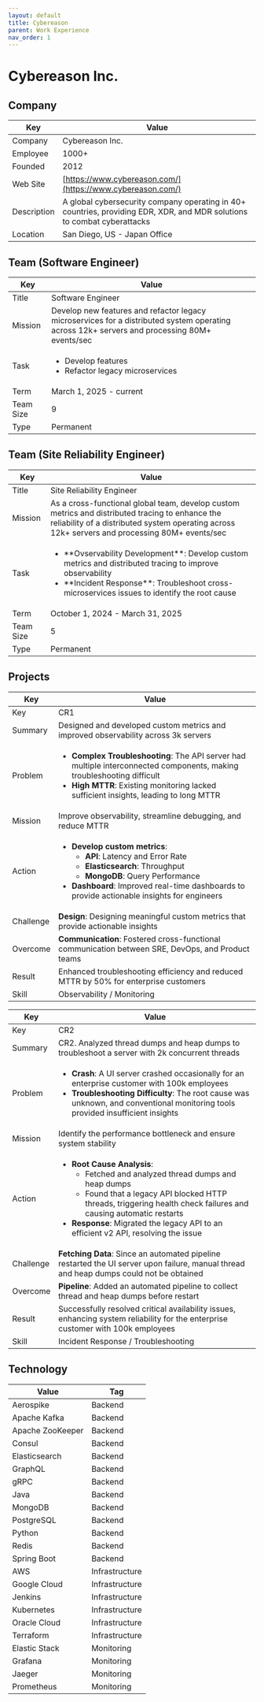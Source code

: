 ```yaml
---
layout: default
title: Cybereason
parent: Work Experience
nav_order: 1
---
```


# Cybereason Inc.

## Company

| Key         | Value                                                                                                             |
| ----------- | ----------------------------------------------------------------------------------------------------------------- |
| Company     | Cybereason Inc.                                                                                                   |
| Employee    | 1000+                                                                                                             |
| Founded     | 2012                                                                                                              |
| Web Site    | [https://www.cybereason.com/](https://www.cybereason.com/)                                                        |
| Description | A global cybersecurity company operating in 40+ countries, providing EDR, XDR, and MDR solutions to combat cyberattacks |
| Location    | San Diego, US - Japan Office                                                                                      |

## Team (Software Engineer)

<table>
  <thead>
    <tr>
      <th>Key</th>
      <th>Value</th>
    </tr>
  </thead>
  <tbody>
    <tr>
      <td>Title</td>
      <td>Software Engineer</td>
    </tr>
    <tr>
      <td>Mission</td>
      <td>Develop new features and refactor legacy microservices for a distributed system operating across 12k+ servers and processing 80M+ events/sec</td>
    </tr>
    <tr>
      <td>Task</td>
      <td><ul><li>Develop features</li><li>Refactor legacy microservices</li></ul></td>
    </tr>
    <tr>
      <td>Term</td>
      <td>March 1, 2025 - current</td>
    </tr>
    <tr>
      <td>Team Size</td>
      <td>9</td>
    </tr>
    <tr>
      <td>Type</td>
      <td>Permanent</td>
    </tr>
  </tbody>
</table>

## Team (Site Reliability Engineer)

<table>
  <thead>
    <tr>
      <th>Key</th>
      <th>Value</th>
    </tr>
  </thead>
  <tbody>
    <tr>
      <td>Title</td>
      <td>Site Reliability Engineer</td>
    </tr>
    <tr>
      <td>Mission</td>
      <td>As a cross-functional global team, develop custom metrics and distributed tracing to enhance the reliability of a distributed system operating across 12k+ servers and processing 80M+ events/sec</td>
    </tr>
    <tr>
      <td>Task</td>
      <td><ul><li>**Ovservability Development**: Develop custom metrics and distributed tracing to improve observability</li><li>**Incident Response**: Troubleshoot cross-microservices issues to identify the root cause</li></ul></td>
    </tr>
    <tr>
      <td>Term</td>
      <td>October 1, 2024 - March 31, 2025</td>
    </tr>
    <tr>
      <td>Team Size</td>
      <td>5</td>
    </tr>
    <tr>
      <td>Type</td>
      <td>Permanent</td>
    </tr>
  </tbody>
</table>

## Projects

<table>
  <thead>
    <tr>
      <th>Key</th>
      <th>Value</th>
    </tr>
  </thead>
  <tbody>
    <tr>
      <td>Key</td>
      <td>CR1</td>
    </tr>
    <tr>
      <td>Summary</td>
      <td>Designed and developed custom metrics and improved observability across 3k servers</td>
    </tr>
    <tr>
      <td>Problem</td>
      <td><ul><li><strong>Complex Troubleshooting</strong>: The API server had multiple interconnected components, making troubleshooting difficult</li><li><strong>High MTTR</strong>: Existing monitoring lacked sufficient insights, leading to long MTTR</li></ul></td>
    </tr>
    <tr>
      <td>Mission</td>
      <td>Improve observability, streamline debugging, and reduce MTTR</td>
    </tr>
    <tr>
      <td>Action</td>
      <td><ul><li><strong>Develop custom metrics</strong>:
        <ul>
          <li><strong>API</strong>: Latency and Error Rate</li>
          <li><strong>Elasticsearch</strong>: Throughput</li>
          <li><strong>MongoDB</strong>: Query Performance</li>
        </ul>
      </li><li><strong>Dashboard</strong>: Improved real-time dashboards to provide actionable insights for engineers</li></ul></td>
    </tr>
    <tr>
      <td>Challenge</td>
      <td><strong>Design</strong>: Designing meaningful custom metrics that provide actionable insights</td>
    </tr>
    <tr>
      <td>Overcome</td>
      <td><strong>Communication</strong>: Fostered cross-functional communication between SRE, DevOps, and Product teams</td>
    </tr>
    <tr>
      <td>Result</td>
      <td>Enhanced troubleshooting efficiency and reduced MTTR by 50% for enterprise customers</td>
    </tr>
    <tr>
      <td>Skill</td>
      <td>Observability / Monitoring</td>
    </tr>
  </tbody>
</table>

<table>
  <thead>
    <tr>
      <th>Key</th>
      <th>Value</th>
    </tr>
  </thead>
  <tbody>
    <tr>
      <td>Key</td>
      <td>CR2</td>
    </tr>
    <tr>
      <td>Summary</td>
      <td>CR2. Analyzed thread dumps and heap dumps to troubleshoot a server with 2k concurrent threads</td>
    </tr>
    <tr>
      <td>Problem</td>
      <td><ul><li><strong>Crash</strong>: A UI server crashed occasionally for an enterprise customer with 100k employees</li><li><strong>Troubleshooting Difficulty</strong>: The root cause was unknown, and conventional monitoring tools provided insufficient insights</li></ul></td>
    </tr>
    <tr>
      <td>Mission</td>
      <td>Identify the performance bottleneck and ensure system stability</td>
    </tr>
    <tr>
      <td>Action</td>
      <td><ul><li><strong>Root Cause Analysis</strong>:
          <ul>
            <li>Fetched and analyzed thread dumps and heap dumps</li>
            <li>Found that a legacy API blocked HTTP threads, triggering health check failures and causing automatic restarts</li>
          </ul>
        </li><li><strong>Response</strong>: Migrated the legacy API to an efficient v2 API, resolving the issue</li></ul></td>
    </tr>
    <tr>
      <td>Challenge</td>
      <td><strong>Fetching Data</strong>: Since an automated pipeline restarted the UI server upon failure, manual thread and heap dumps could not be obtained</td>
    </tr>
    <tr>
      <td>Overcome</td>
      <td><strong>Pipeline</strong>: Added an automated pipeline to collect thread and heap dumps before restart</td>
    </tr>
    <tr>
      <td>Result</td>
      <td>Successfully resolved critical availability issues, enhancing system reliability for the enterprise customer with 100k employees</td>
    </tr>
    <tr>
      <td>Skill</td>
      <td>Incident Response / Troubleshooting</td>
    </tr>
  </tbody>
</table>

## Technology

| Value            | Tag            |
| ---------------- | -------------- |
| Aerospike        | Backend        |
| Apache Kafka     | Backend        |
| Apache ZooKeeper | Backend        |
| Consul           | Backend        |
| Elasticsearch    | Backend        |
| GraphQL          | Backend        |
| gRPC             | Backend        |
| Java             | Backend        |
| MongoDB          | Backend        |
| PostgreSQL       | Backend        |
| Python           | Backend        |
| Redis            | Backend        |
| Spring Boot      | Backend        |
| AWS              | Infrastructure |
| Google Cloud     | Infrastructure |
| Jenkins          | Infrastructure |
| Kubernetes       | Infrastructure |
| Oracle Cloud     | Infrastructure |
| Terraform        | Infrastructure |
| Elastic Stack    | Monitoring     |
| Grafana          | Monitoring     |
| Jaeger           | Monitoring     |
| Prometheus       | Monitoring     | 